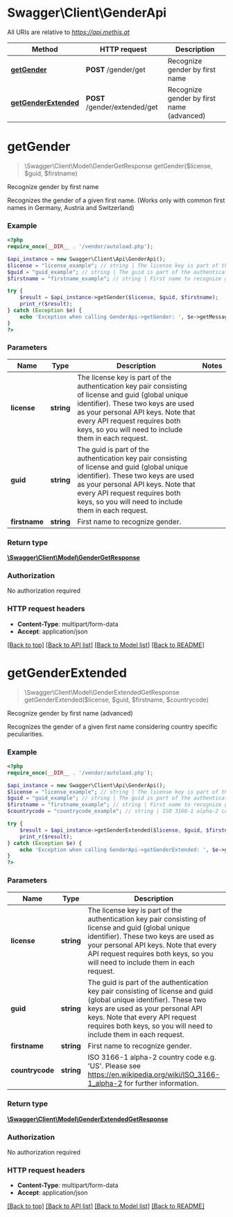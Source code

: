 # Swagger\Client\GenderApi

All URIs are relative to *https://api.methis.at*

Method | HTTP request | Description
------------- | ------------- | -------------
[**getGender**](GenderApi.md#getGender) | **POST** /gender/get | Recognize gender by first name
[**getGenderExtended**](GenderApi.md#getGenderExtended) | **POST** /gender/extended/get | Recognize gender by first name (advanced)


# **getGender**
> \Swagger\Client\Model\GenderGetResponse getGender($license, $guid, $firstname)

Recognize gender by first name

Recognizes the gender of a given first name. (Works only with common first names in Germany, Austria and Switzerland)

### Example
```php
<?php
require_once(__DIR__ . '/vendor/autoload.php');

$api_instance = new Swagger\Client\Api\GenderApi();
$license = "license_example"; // string | The license key is part of the authentication key pair consisting of license and guid (global unique identifier). These two keys are used as your personal API keys. Note that every API request requires both keys, so you will need to include them in each request.
$guid = "guid_example"; // string | The guid is part of the authentication key pair consisting of license and guid (global unique identifier). These two keys are used as your personal API keys. Note that every API request requires both keys, so you will need to include them in each request.
$firstname = "firstname_example"; // string | First name to recognize gender.

try {
    $result = $api_instance->getGender($license, $guid, $firstname);
    print_r($result);
} catch (Exception $e) {
    echo 'Exception when calling GenderApi->getGender: ', $e->getMessage(), PHP_EOL;
}
?>
```

### Parameters

Name | Type | Description  | Notes
------------- | ------------- | ------------- | -------------
 **license** | **string**| The license key is part of the authentication key pair consisting of license and guid (global unique identifier). These two keys are used as your personal API keys. Note that every API request requires both keys, so you will need to include them in each request. |
 **guid** | **string**| The guid is part of the authentication key pair consisting of license and guid (global unique identifier). These two keys are used as your personal API keys. Note that every API request requires both keys, so you will need to include them in each request. |
 **firstname** | **string**| First name to recognize gender. |

### Return type

[**\Swagger\Client\Model\GenderGetResponse**](../Model/GenderGetResponse.md)

### Authorization

No authorization required

### HTTP request headers

 - **Content-Type**: multipart/form-data
 - **Accept**: application/json

[[Back to top]](#) [[Back to API list]](../../README.md#documentation-for-api-endpoints) [[Back to Model list]](../../README.md#documentation-for-models) [[Back to README]](../../README.md)

# **getGenderExtended**
> \Swagger\Client\Model\GenderExtendedGetResponse getGenderExtended($license, $guid, $firstname, $countrycode)

Recognize gender by first name (advanced)

Recognizes the gender of a given first name considering country specific peculiarities.

### Example
```php
<?php
require_once(__DIR__ . '/vendor/autoload.php');

$api_instance = new Swagger\Client\Api\GenderApi();
$license = "license_example"; // string | The license key is part of the authentication key pair consisting of license and guid (global unique identifier). These two keys are used as your personal API keys. Note that every API request requires both keys, so you will need to include them in each request.
$guid = "guid_example"; // string | The guid is part of the authentication key pair consisting of license and guid (global unique identifier). These two keys are used as your personal API keys. Note that every API request requires both keys, so you will need to include them in each request.
$firstname = "firstname_example"; // string | First name to recognize gender.
$countrycode = "countrycode_example"; // string | ISO 3166-1 alpha-2 country code e.g. 'US'. Please see https://en.wikipedia.org/wiki/ISO_3166-1_alpha-2 for further information.

try {
    $result = $api_instance->getGenderExtended($license, $guid, $firstname, $countrycode);
    print_r($result);
} catch (Exception $e) {
    echo 'Exception when calling GenderApi->getGenderExtended: ', $e->getMessage(), PHP_EOL;
}
?>
```

### Parameters

Name | Type | Description  | Notes
------------- | ------------- | ------------- | -------------
 **license** | **string**| The license key is part of the authentication key pair consisting of license and guid (global unique identifier). These two keys are used as your personal API keys. Note that every API request requires both keys, so you will need to include them in each request. |
 **guid** | **string**| The guid is part of the authentication key pair consisting of license and guid (global unique identifier). These two keys are used as your personal API keys. Note that every API request requires both keys, so you will need to include them in each request. |
 **firstname** | **string**| First name to recognize gender. |
 **countrycode** | **string**| ISO 3166-1 alpha-2 country code e.g. &#39;US&#39;. Please see https://en.wikipedia.org/wiki/ISO_3166-1_alpha-2 for further information. |

### Return type

[**\Swagger\Client\Model\GenderExtendedGetResponse**](../Model/GenderExtendedGetResponse.md)

### Authorization

No authorization required

### HTTP request headers

 - **Content-Type**: multipart/form-data
 - **Accept**: application/json

[[Back to top]](#) [[Back to API list]](../../README.md#documentation-for-api-endpoints) [[Back to Model list]](../../README.md#documentation-for-models) [[Back to README]](../../README.md)

